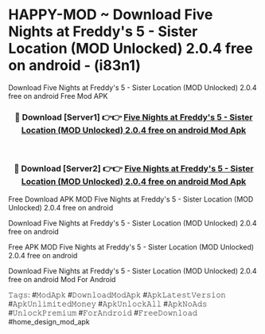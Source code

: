 # HAPPY-MOD ~ Download Five Nights at Freddy's 5 - Sister Location (MOD Unlocked) 2.0.4 free on android - (i83n1)
Download Five Nights at Freddy's 5 - Sister Location (MOD Unlocked) 2.0.4 free on android Free Mod APK

<div align="center">
<h3>🔴 Download [Server1] 👉👉 <a href="https://apk-comot.site?title=Five_Nights_at_Freddy's_5_-_Sister_Location_(MOD_Unlocked)_2.0.4_free_on_android">Five Nights at Freddy's 5 - Sister Location (MOD Unlocked) 2.0.4 free on android Mod Apk</a></h3><br>

<h3>🔴 Download [Server2] 👉👉 <a href="https://apk-comot.site?title=Five_Nights_at_Freddy's_5_-_Sister_Location_(MOD_Unlocked)_2.0.4_free_on_android">Five Nights at Freddy's 5 - Sister Location (MOD Unlocked) 2.0.4 free on android Mod Apk</a></h3>
</div>


Free Download APK MOD Five Nights at Freddy's 5 - Sister Location (MOD Unlocked) 2.0.4 free on android

Download Five Nights at Freddy's 5 - Sister Location (MOD Unlocked) 2.0.4 free on android 

Free APK MOD Five Nights at Freddy's 5 - Sister Location (MOD Unlocked) 2.0.4 free on android 

Download Five Nights at Freddy's 5 - Sister Location (MOD Unlocked) 2.0.4 free on android Mod For Android

𝚃𝚊𝚐𝚜: #𝙼𝚘𝚍𝙰𝚙𝚔 #𝙳𝚘𝚠𝚗𝚕𝚘𝚊𝚍𝙼𝚘𝚍𝙰𝚙𝚔 #𝙰𝚙𝚔𝙻𝚊𝚝𝚎𝚜𝚝𝚅𝚎𝚛𝚜𝚒𝚘𝚗 #𝙰𝚙𝚔𝚄𝚗𝚕𝚒𝚖𝚒𝚝𝚎𝚍𝙼𝚘𝚗𝚎𝚢 #𝙰𝚙𝚔𝚄𝚗𝚕𝚘𝚌𝚔𝙰𝚕𝚕 #𝙰𝚙𝚔𝙽𝚘𝙰𝚍𝚜 #𝚄𝚗𝚕𝚘𝚌𝚔𝙿𝚛𝚎𝚖𝚒𝚞𝚖 #𝙵𝚘𝚛𝙰𝚗𝚍𝚛𝚘𝚒𝚍 #𝙵𝚛𝚎𝚎𝙳𝚘𝚠𝚗𝚕𝚘𝚊𝚍 #home_design_mod_apk